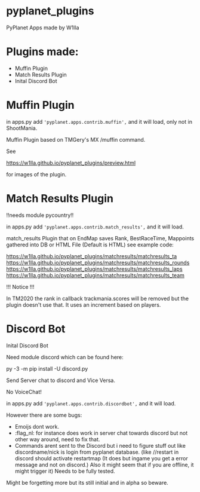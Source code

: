 # pyplanet_plugins
PyPlanet Apps made by W1lla

# Plugins made:

- Muffin Plugin 
- Match Results Plugin
- Inital Discord Bot

# Muffin Plugin

in apps.py add ```'pyplanet.apps.contrib.muffin',``` and it will load, only not in ShootMania.

Muffin Plugin based on TMGery's MX /muffin command.

See 

https://w1lla.github.io/pyplanet_plugins/preview.html

for images of the plugin.

# Match Results Plugin

!!needs module pycountry!!

in apps.py add ```'pyplanet.apps.contrib.match_results',``` and it will load.

match_results Plugin that on EndMap saves Rank, BestRaceTime, Mappoints gathered into DB or HTML File (Default is HTML)
see example code:

https://w1lla.github.io/pyplanet_plugins/matchresults/matchresults_ta
https://w1lla.github.io/pyplanet_plugins/matchresults/matchresults_rounds
https://w1lla.github.io/pyplanet_plugins/matchresults/matchresults_laps
https://w1lla.github.io/pyplanet_plugins/matchresults/matchresults_team

!!! Notice !!!

In TM2020 the rank in callback trackmania.scores will be removed but the plugin doesn't use that. It uses an increment based on players.

# Discord Bot

Inital Discord Bot

Need module discord which can be found here:

py -3 -m pip install -U discord.py

Send Server chat to discord and Vice Versa.

No VoiceChat!

in apps.py add ```'pyplanet.apps.contrib.discordbot',``` and it will load.

However there are some bugs:

- Emoijs dont work.
- :flag_nl: for instance does work in server chat towards discord but not other way around, need to fix that.
- Commands arent sent to the Discord but i need to figure stuff out like discordname/nick is login from pyplanet database. (like //restart in discord should activate restartmap (It does but ingame you get a error message and not on discord.) Also it might seem that if you are offline, it might trigger it) Needs to be fully tested.

Might be forgetting more but its still initial and in alpha so beware.

